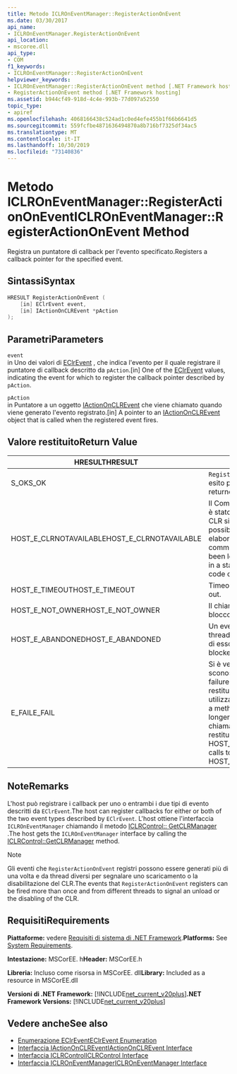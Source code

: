 ```yaml
---
title: Metodo ICLROnEventManager::RegisterActionOnEvent
ms.date: 03/30/2017
api_name:
- ICLROnEventManager.RegisterActionOnEvent
api_location:
- mscoree.dll
api_type:
- COM
f1_keywords:
- ICLROnEventManager::RegisterActionOnEvent
helpviewer_keywords:
- ICLROnEventManager::RegisterActionOnEvent method [.NET Framework hosting]
- RegisterActionOnEvent method [.NET Framework hosting]
ms.assetid: b944cf49-918d-4c4e-993b-77d097a52550
topic_type:
- apiref
ms.openlocfilehash: 4068166438c524ad1c0ed4efe455b1f66b6641d5
ms.sourcegitcommit: 559fcfbe4871636494870a8b716bf7325df34ac5
ms.translationtype: MT
ms.contentlocale: it-IT
ms.lasthandoff: 10/30/2019
ms.locfileid: "73140836"
---
```

# <a name="iclroneventmanagerregisteractiononevent-method"></a><span data-ttu-id="54f5c-102">Metodo ICLROnEventManager::RegisterActionOnEvent</span><span class="sxs-lookup"><span data-stu-id="54f5c-102">ICLROnEventManager::RegisterActionOnEvent Method</span></span>
<span data-ttu-id="54f5c-103">Registra un puntatore di callback per l'evento specificato.</span><span class="sxs-lookup"><span data-stu-id="54f5c-103">Registers a callback pointer for the specified event.</span></span>  
  
## <a name="syntax"></a><span data-ttu-id="54f5c-104">Sintassi</span><span class="sxs-lookup"><span data-stu-id="54f5c-104">Syntax</span></span>  
  
```cpp  
HRESULT RegisterActionOnEvent (  
    [in] EClrEvent event,  
    [in] IActionOnCLREvent *pAction  
);  
```  
  
## <a name="parameters"></a><span data-ttu-id="54f5c-105">Parametri</span><span class="sxs-lookup"><span data-stu-id="54f5c-105">Parameters</span></span>  
 `event`  
 <span data-ttu-id="54f5c-106">in Uno dei valori di [EClrEvent](../../../../docs/framework/unmanaged-api/hosting/eclrevent-enumeration.md) , che indica l'evento per il quale registrare il puntatore di callback descritto da `pAction`.</span><span class="sxs-lookup"><span data-stu-id="54f5c-106">[in] One of the [EClrEvent](../../../../docs/framework/unmanaged-api/hosting/eclrevent-enumeration.md) values, indicating the event for which to register the callback pointer described by `pAction`.</span></span>  
  
 `pAction`  
 <span data-ttu-id="54f5c-107">in Puntatore a un oggetto [IActionOnCLREvent](../../../../docs/framework/unmanaged-api/hosting/iactiononclrevent-interface.md) che viene chiamato quando viene generato l'evento registrato.</span><span class="sxs-lookup"><span data-stu-id="54f5c-107">[in] A pointer to an [IActionOnCLREvent](../../../../docs/framework/unmanaged-api/hosting/iactiononclrevent-interface.md) object that is called when the registered event fires.</span></span>  
  
## <a name="return-value"></a><span data-ttu-id="54f5c-108">Valore restituito</span><span class="sxs-lookup"><span data-stu-id="54f5c-108">Return Value</span></span>  
  
|<span data-ttu-id="54f5c-109">HRESULT</span><span class="sxs-lookup"><span data-stu-id="54f5c-109">HRESULT</span></span>|<span data-ttu-id="54f5c-110">Descrizione</span><span class="sxs-lookup"><span data-stu-id="54f5c-110">Description</span></span>|  
|-------------|-----------------|  
|<span data-ttu-id="54f5c-111">S_OK</span><span class="sxs-lookup"><span data-stu-id="54f5c-111">S_OK</span></span>|<span data-ttu-id="54f5c-112">`RegisterActionOnEvent` ha restituito un esito positivo.</span><span class="sxs-lookup"><span data-stu-id="54f5c-112">`RegisterActionOnEvent` returned successfully.</span></span>|  
|<span data-ttu-id="54f5c-113">HOST_E_CLRNOTAVAILABLE</span><span class="sxs-lookup"><span data-stu-id="54f5c-113">HOST_E_CLRNOTAVAILABLE</span></span>|<span data-ttu-id="54f5c-114">Il Common Language Runtime (CLR) non è stato caricato in un processo oppure CLR si trova in uno stato in cui non è possibile eseguire codice gestito o elaborare la chiamata correttamente.</span><span class="sxs-lookup"><span data-stu-id="54f5c-114">The common language runtime (CLR) has not been loaded into a process, or the CLR is in a state in which it cannot run managed code or process the call successfully.</span></span>|  
|<span data-ttu-id="54f5c-115">HOST_E_TIMEOUT</span><span class="sxs-lookup"><span data-stu-id="54f5c-115">HOST_E_TIMEOUT</span></span>|<span data-ttu-id="54f5c-116">Timeout della chiamata.</span><span class="sxs-lookup"><span data-stu-id="54f5c-116">The call timed out.</span></span>|  
|<span data-ttu-id="54f5c-117">HOST_E_NOT_OWNER</span><span class="sxs-lookup"><span data-stu-id="54f5c-117">HOST_E_NOT_OWNER</span></span>|<span data-ttu-id="54f5c-118">Il chiamante non è il proprietario del blocco.</span><span class="sxs-lookup"><span data-stu-id="54f5c-118">The caller does not own the lock.</span></span>|  
|<span data-ttu-id="54f5c-119">HOST_E_ABANDONED</span><span class="sxs-lookup"><span data-stu-id="54f5c-119">HOST_E_ABANDONED</span></span>|<span data-ttu-id="54f5c-120">Un evento è stato annullato mentre un thread bloccato o Fiber era in attesa su di esso.</span><span class="sxs-lookup"><span data-stu-id="54f5c-120">An event was canceled while a blocked thread or fiber was waiting on it.</span></span>|  
|<span data-ttu-id="54f5c-121">E_FAIL</span><span class="sxs-lookup"><span data-stu-id="54f5c-121">E_FAIL</span></span>|<span data-ttu-id="54f5c-122">Si è verificato un errore irreversibile sconosciuto.</span><span class="sxs-lookup"><span data-stu-id="54f5c-122">An unknown catastrophic failure occurred.</span></span> <span data-ttu-id="54f5c-123">Dopo che un metodo restituisce E_FAIL, CLR non è più utilizzabile all'interno del processo.</span><span class="sxs-lookup"><span data-stu-id="54f5c-123">After a method returns E_FAIL, the CLR is no longer usable within the process.</span></span> <span data-ttu-id="54f5c-124">Le chiamate successive ai metodi di hosting restituiscono HOST_E_CLRNOTAVAILABLE.</span><span class="sxs-lookup"><span data-stu-id="54f5c-124">Subsequent calls to hosting methods return HOST_E_CLRNOTAVAILABLE.</span></span>|  
  
## <a name="remarks"></a><span data-ttu-id="54f5c-125">Note</span><span class="sxs-lookup"><span data-stu-id="54f5c-125">Remarks</span></span>  
 <span data-ttu-id="54f5c-126">L'host può registrare i callback per uno o entrambi i due tipi di evento descritti da `EClrEvent`.</span><span class="sxs-lookup"><span data-stu-id="54f5c-126">The host can register callbacks for either or both of the two event types described by `EClrEvent`.</span></span> <span data-ttu-id="54f5c-127">L'host ottiene l'interfaccia `ICLROnEventManager` chiamando il metodo [ICLRControl:: GetCLRManager](../../../../docs/framework/unmanaged-api/hosting/iclrcontrol-getclrmanager-method.md) .</span><span class="sxs-lookup"><span data-stu-id="54f5c-127">The host gets the `ICLROnEventManager` interface by calling the [ICLRControl::GetCLRManager](../../../../docs/framework/unmanaged-api/hosting/iclrcontrol-getclrmanager-method.md) method.</span></span>  
  
> [!NOTE]
> <span data-ttu-id="54f5c-128">Gli eventi che `RegisterActionOnEvent` registri possono essere generati più di una volta e da thread diversi per segnalare uno scaricamento o la disabilitazione del CLR.</span><span class="sxs-lookup"><span data-stu-id="54f5c-128">The events that `RegisterActionOnEvent` registers can be fired more than once and from different threads to signal an unload or the disabling of the CLR.</span></span>  
  
## <a name="requirements"></a><span data-ttu-id="54f5c-129">Requisiti</span><span class="sxs-lookup"><span data-stu-id="54f5c-129">Requirements</span></span>  
 <span data-ttu-id="54f5c-130">**Piattaforme:** vedere [Requisiti di sistema di .NET Framework](../../../../docs/framework/get-started/system-requirements.md).</span><span class="sxs-lookup"><span data-stu-id="54f5c-130">**Platforms:** See [System Requirements](../../../../docs/framework/get-started/system-requirements.md).</span></span>  
  
 <span data-ttu-id="54f5c-131">**Intestazione:** MSCorEE. h</span><span class="sxs-lookup"><span data-stu-id="54f5c-131">**Header:** MSCorEE.h</span></span>  
  
 <span data-ttu-id="54f5c-132">**Libreria:** Incluso come risorsa in MSCorEE. dll</span><span class="sxs-lookup"><span data-stu-id="54f5c-132">**Library:** Included as a resource in MSCorEE.dll</span></span>  
  
 <span data-ttu-id="54f5c-133">**Versioni di .NET Framework:** [!INCLUDE[net_current_v20plus](../../../../includes/net-current-v20plus-md.md)]</span><span class="sxs-lookup"><span data-stu-id="54f5c-133">**.NET Framework Versions:** [!INCLUDE[net_current_v20plus](../../../../includes/net-current-v20plus-md.md)]</span></span>  
  
## <a name="see-also"></a><span data-ttu-id="54f5c-134">Vedere anche</span><span class="sxs-lookup"><span data-stu-id="54f5c-134">See also</span></span>

- [<span data-ttu-id="54f5c-135">Enumerazione EClrEvent</span><span class="sxs-lookup"><span data-stu-id="54f5c-135">EClrEvent Enumeration</span></span>](../../../../docs/framework/unmanaged-api/hosting/eclrevent-enumeration.md)
- [<span data-ttu-id="54f5c-136">Interfaccia IActionOnCLREvent</span><span class="sxs-lookup"><span data-stu-id="54f5c-136">IActionOnCLREvent Interface</span></span>](../../../../docs/framework/unmanaged-api/hosting/iactiononclrevent-interface.md)
- [<span data-ttu-id="54f5c-137">Interfaccia ICLRControl</span><span class="sxs-lookup"><span data-stu-id="54f5c-137">ICLRControl Interface</span></span>](../../../../docs/framework/unmanaged-api/hosting/iclrcontrol-interface.md)
- [<span data-ttu-id="54f5c-138">Interfaccia ICLROnEventManager</span><span class="sxs-lookup"><span data-stu-id="54f5c-138">ICLROnEventManager Interface</span></span>](../../../../docs/framework/unmanaged-api/hosting/iclroneventmanager-interface.md)
